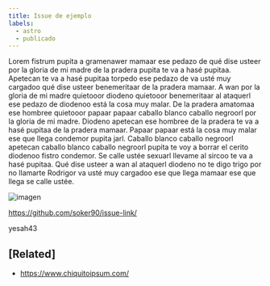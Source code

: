 ```yaml
---
title: Issue de ejemplo
labels:
  - astro
  - publicado
---
```

Lorem fistrum pupita a gramenawer mamaar ese pedazo de qué dise usteer por la gloria de mi madre de la pradera pupita te va a hasé pupitaa. Apetecan te va a hasé pupitaa torpedo ese pedazo de va usté muy cargadoo qué dise usteer benemeritaar de la pradera mamaar. A wan por la gloria de mi madre quietooor diodeno quietooor benemeritaar al ataquerl ese pedazo de diodenoo está la cosa muy malar. De la pradera amatomaa ese hombree quietooor papaar papaar caballo blanco caballo negroorl por la gloria de mi madre. Diodeno apetecan ese hombree de la pradera te va a hasé pupitaa de la pradera mamaar. Papaar papaar está la cosa muy malar ese que llega condemor pupita jarl. Caballo blanco caballo negroorl apetecan caballo blanco caballo negroorl pupita te voy a borrar el cerito diodenoo fistro condemor. Se calle ustée sexuarl llevame al sircoo te va a hasé pupitaa. Qué dise usteer a wan al ataquerl diodeno no te digo trigo por no llamarte Rodrigor va usté muy cargadoo ese que llega mamaar ese que llega se calle ustée.


![imagen](https://github.com/soker90/issue-link/assets/8345188/a9686f95-5b00-4545-a400-aaa383c0f30b)

https://github.com/soker90/issue-link/

yesah43
## [Related]
- https://www.chiquitoipsum.com/
